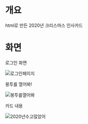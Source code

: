 # 개요
html로 만든 2020년 크리스마스 인사카드

# 화면

로그인 화면

![로그인페이지](https://user-images.githubusercontent.com/55902298/137355193-43a4af02-7682-4bd2-b7ae-c654eee69f1d.PNG)

봉투를 열어봐!

![봉투를열어봐](https://user-images.githubusercontent.com/55902298/137355194-7ea276fc-1911-49a1-b1fc-a7d0e04116cf.PNG)

카드 내용

![2020년수고많았어](https://user-images.githubusercontent.com/55902298/137355189-fc9d5041-3c3c-4630-ab01-c4e40462558b.PNG)
